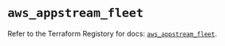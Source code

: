 # `aws_appstream_fleet`

Refer to the Terraform Registory for docs: [`aws_appstream_fleet`](https://registry.terraform.io/providers/hashicorp/aws/5.28.0/docs/resources/appstream_fleet).
